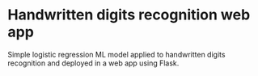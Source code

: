 # Handwritten digits recognition web app

Simple logistic regression ML model applied to handwritten digits recognition and deployed in a web app using Flask.
